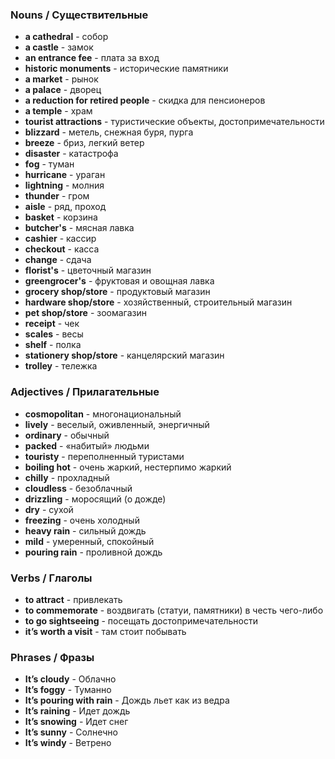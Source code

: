 ### Nouns / Существительные

- **a cathedral** - собор
- **a castle** - замок
- **an entrance fee** - плата за вход
- **historic monuments** - исторические памятники
- **a market** - рынок
- **a palace** - дворец
- **a reduction for retired people** - скидка для пенсионеров
- **a temple** - храм
- **tourist attractions** - туристические объекты, достопримечательности
- **blizzard** - метель, снежная буря, пурга
- **breeze** - бриз, легкий ветер
- **disaster** - катастрофа
- **fog** - туман
- **hurricane** - ураган
- **lightning** - молния
- **thunder** - гром
- **aisle** - ряд, проход
- **basket** - корзина
- **butcher's** - мясная лавка
- **cashier** - кассир
- **checkout** - касса
- **change** - сдача
- **florist's** - цветочный магазин
- **greengrocer's** - фруктовая и овощная лавка
- **grocery shop/store** - продуктовый магазин
- **hardware shop/store** - хозяйственный, строительный магазин
- **pet shop/store** - зоомагазин
- **receipt** - чек
- **scales** - весы
- **shelf** - полка
- **stationery shop/store** - канцелярский магазин
- **trolley** - тележка

### Adjectives / Прилагательные

- **cosmopolitan** - многонациональный
- **lively** - веселый, оживленный, энергичный
- **ordinary** - обычный
- **packed** - «набитый» людьми
- **touristy** - переполненный туристами
- **boiling hot** - очень жаркий, нестерпимо жаркий
- **chilly** - прохладный
- **cloudless** - безоблачный
- **drizzling** - моросящий (о дожде)
- **dry** - сухой
- **freezing** - очень холодный
- **heavy rain** - сильный дождь
- **mild** - умеренный, спокойный
- **pouring rain** - проливной дождь

### Verbs / Глаголы

- **to attract** - привлекать
- **to commemorate** - воздвигать (статуи, памятники) в честь чего-либо
- **to go sightseeing** - посещать достопримечательности
- **it’s worth a visit** - там стоит побывать

### Phrases / Фразы

- **It’s cloudy** - Облачно
- **It’s foggy** - Туманно
- **It’s pouring with rain** - Дождь льет как из ведра
- **It’s raining** - Идет дождь
- **It’s snowing** - Идет снег
- **It’s sunny** - Солнечно
- **It’s windy** - Ветрено
